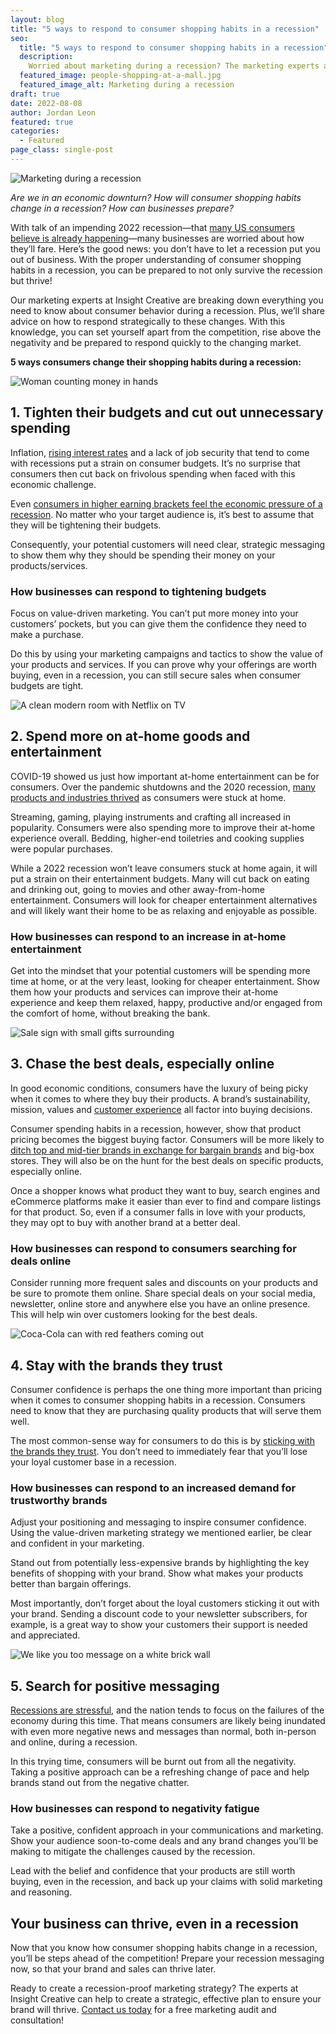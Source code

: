 ```yaml
---
layout: blog
title: "5 ways to respond to consumer shopping habits in a recession"
seo:
  title: "5 ways to respond to consumer shopping habits in a recession"
  description:
    Worried about marketing during a recession? The marketing experts at Insight Creative can help your business thrive, even in an economic downturn.
  featured_image: people-shopping-at-a-mall.jpg
  featured_image_alt: Marketing during a recession
draft: true
date: 2022-08-08
author: Jordan Leon
featured: true
categories:
  - Featured
page_class: single-post
---
```


![Marketing during a recession](people-shopping-at-a-mall.jpg)

_Are we in an economic downturn? How will consumer shopping habits change in a recession? How can businesses prepare?_

With talk of an impending 2022 recession—that <a href="https://www.bloomberg.com/news/articles/2022-07-06/are-we-already-in-a-recession-2022-businesses-and-workers-say-yes" target="_blank" rel="noopener noreferrer">many US consumers believe is already happening</a>—many businesses are worried about how they’ll fare. Here’s the good news: you don’t have to let a recession put you out of business. With the proper understanding of consumer shopping habits in a recession, you can be prepared to not only survive the recession but thrive!  

Our marketing experts at Insight Creative are breaking down everything you need to know about consumer behavior during a recession. Plus, we’ll share advice on how to respond strategically to these changes. With this knowledge, you can set yourself apart from the competition, rise above the negativity and be prepared to respond quickly to the changing market.

**5 ways consumers change their shopping habits during a recession:**

![Woman counting money in hands](woman-counting-money.jpg)

## 1. Tighten their budgets and cut out unnecessary spending

Inflation, <a href="https://www.pbs.org/newshour/economy/federal-reserve-signals-further-hikes-in-interest-rates-to-restrictive-levels" target="_blank" rel="noopener noreferrer">rising interest rates</a> and a lack of job security that tend to come with recessions put a strain on consumer budgets. It’s no surprise that consumers then cut back on frivolous spending when faced with this economic challenge.

Even <a href="https://www.cnbc.com/2022/04/08/as-inflation-bites-higher-income-consumers-are-cutting-back-too.html" target="_blank" rel="noopener noreferrer">consumers in higher earning brackets feel the economic pressure of a recession</a>. No matter who your target audience is, it’s best to assume that they will be tightening their budgets.

Consequently, your potential customers will need clear, strategic messaging to show them why they should be spending their money on your products/services. 

### How businesses can respond to tightening budgets

Focus on value-driven marketing. You can’t put more money into your customers’ pockets, but you can give them the confidence they need to make a purchase. 

Do this by using your marketing campaigns and tactics to show the value of your products and services. If you can prove why your offerings are worth buying, even in a recession, you can still secure sales when consumer budgets are tight.

![A clean modern room with Netflix on TV](clean-modern-room-with-netflix-on-tv.jpg)

## 2. Spend more on at-home goods and entertainment

COVID-19 showed us just how important at-home entertainment can be for consumers. Over the pandemic shutdowns and the 2020 recession, <a href="https://www.nerdwallet.com/article/small-business/businesses-thriving-during-the-pandemic" target="_blank" rel="noopener noreferrer">many products and industries thrived</a> as consumers were stuck at home.

Streaming, gaming, playing instruments and crafting all increased in popularity. Consumers were also spending more to improve their at-home experience overall. Bedding, higher-end toiletries and cooking supplies were popular purchases.

While a 2022 recession won’t leave consumers stuck at home again, it will put a strain on their entertainment budgets. Many will cut back on eating and drinking out, going to movies and other away-from-home entertainment. Consumers will look for cheaper entertainment alternatives and will likely want their home to be as relaxing and enjoyable as possible.

### How businesses can respond to an increase in at-home entertainment

Get into the mindset that your potential customers will be spending more time at home, or at the very least, looking for cheaper entertainment. Show them how your products and services can improve their at-home experience and keep them relaxed, happy, productive and/or engaged from the comfort of home, without breaking the bank.

![Sale sign with small gifts surrounding](sale-with-gifts.jpg)

## 3. Chase the best deals, especially online

In good economic conditions, consumers have the luxury of being picky when it comes to where they buy their products. A brand’s sustainability, mission, values and <a href="https://www.forbes.com/sites/forbesbusinesscouncil/2019/11/21/consumers-are-hungry-for-an-experience-based-connection-with-your-brand/" target="_blank" rel="noopener noreferrer">customer experience</a> all factor into buying decisions.

Consumer spending habits in a recession, however, show that product pricing becomes the biggest buying factor. Consumers will be more likely to <a href="https://www.mckinsey.com/industries/consumer-packaged-goods/our-insights/how-the-recession-has-changed-us-consumer-behavior" target="_blank" rel="noopener noreferrer">ditch top and mid-tier brands in exchange for bargain brands</a> and big-box stores. They will also be on the hunt for the best deals on specific products, especially online.

Once a shopper knows what product they want to buy, search engines and eCommerce platforms make it easier than ever to find and compare listings for that product. So, even if a consumer falls in love with your products, they may opt to buy with another brand at a better deal.  

### How businesses can respond to consumers searching for deals online

Consider running more frequent sales and discounts on your products and be sure to promote them online. Share special deals on your social media, newsletter, online store and anywhere else you have an online presence. This will help win over customers looking for the best deals.

![Coca-Cola can with red feathers coming out](coca-cola-can-with-red-feathers-coming-out.jpg)

## 4. Stay with the brands they trust

Consumer confidence is perhaps the one thing more important than pricing when it comes to consumer shopping habits in a recession. Consumers need to know that they are purchasing quality products that will serve them well.

The most common-sense way for consumers to do this is by <a href="https://www.marketingweek.com/brands-must-be-beacons-of-trust-to-beat-recession/" target="_blank" rel="noopener noreferrer">sticking with the brands they trust</a>. You don’t need to immediately fear that you’ll lose your loyal customer base in a recession.

### How businesses can respond to an increased demand for trustworthy brands

Adjust your positioning and messaging to inspire consumer confidence. Using the value-driven marketing strategy we mentioned earlier, be clear and confident in your marketing.

Stand out from potentially less-expensive brands by highlighting the key benefits of shopping with your brand. Show what makes your products better than bargain offerings.

Most importantly, don’t forget about the loyal customers sticking it out with your brand. Sending a discount code to your newsletter subscribers, for example, is a great way to show your customers their support is needed and appreciated.

![We like you too message on a white brick wall](we-like-you-too-message-on-wall.jpg)

## 5. Search for positive messaging

<a href="https://www.ncbi.nlm.nih.gov/pmc/articles/PMC4844458/" target="_blank" rel="noopener noreferrer">Recessions are stressful</a>, and the nation tends to focus on the failures of the economy during this time. That means consumers are likely being inundated with even more negative news and messages than normal, both in-person and online, during a recession.

In this trying time, consumers will be burnt out from all the negativity. Taking a positive approach can be a refreshing change of pace and help brands stand out from the negative chatter.

### How businesses can respond to negativity fatigue

Take a positive, confident approach in your communications and marketing. Show your audience soon-to-come deals and any brand changes you’ll be making to mitigate the challenges caused by the recession.

Lead with the belief and confidence that your products are still worth buying, even in the recession, and back up your claims with solid marketing and reasoning.

## Your business can thrive, even in a recession

Now that you know how consumer shopping habits change in a recession, you’ll be steps ahead of the competition! Prepare your recession messaging now, so that your brand and sales can thrive later.

Ready to create a recession-proof marketing strategy? The experts at Insight Creative can help to create a strategic, effective plan to ensure your brand will thrive. [Contact us today](/contact/) for a free marketing audit and consultation!
